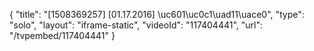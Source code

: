 {
    "title": "[1508369257] [01.17.2016] \uc601\uc0c1\uad11\uace0",
    "type": "solo",
    "layout": "iframe-static",
    "videoId": "117404441",
    "url": "\/tvpembed\/117404441"
}